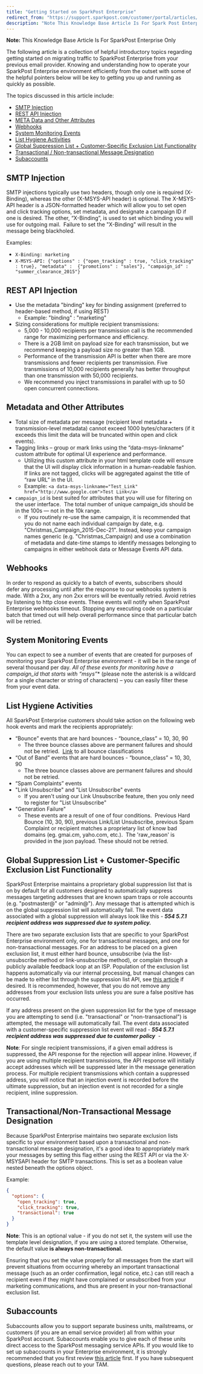 ```yaml
---
title: "Getting Started on SparkPost Enterprise"
redirect_from: "https://support.sparkpost.com/customer/portal/articles/2162798-getting-started-on-sparkpost-enterprise"
description: "Note This Knowledge Base Article Is For Spark Post Enterprise Only The following article is a collection of helpful introductory topics regarding getting started on migrating traffic to Spark Post Enterprise from your previous email provider Knowing and understanding how to operate your Spark Post Enterprise environment efficiently from the..."
---
```


**Note:** This Knowledge Base Article Is For SparkPost Enterprise Only 

The following article is a collection of helpful introductory topics regarding getting started on migrating traffic to SparkPost Enterprise from your previous email provider. Knowing and understanding how to operate your SparkPost Enterprise environment efficiently from the outset with some of the helpful pointers below will be key to getting you up and running as quickly as possible.

The topics discussed in this article include:

* [SMTP Injection](#smtp-injection)
* [REST API Injection](#rest-api-injection)
* [META Data and Other Attributes](#metadata-and-other-attributes)
* [Webhooks](#webhooks)
* [System Monitoring Events](#system-monitoring-events)
* [List Hygiene Activities](#list-hygiene-activities)
* [Global Suppression List + Customer-Specific Exclusion List Functionality](#global-suppression-list-customer-specific-exclusion-list-functionality)
* [Transactional / Non-transactional Message Designation](#transactionalnon-transactional-message-designation)
* [Subaccounts](#subaccounts)

## SMTP Injection

SMTP injections typically use two headers, though only one is required (X-Binding), whereas the other (X-MSYS-API header) is optional. The X-MSYS-API header is a JSON-formatted header which will allow you to set open and click tracking options, set metadata, and designate a campaign ID if one is desired. The other, “X-Binding”, is used to set which binding you will use for outgoing mail.  Failure to set the "X-Binding" will result in the message being blackholed.

Examples:

* `X-Binding: marketing`
* `X-MSYS-API: {"options" : {"open_tracking" : true, "click_tracking" : true}, "metadata" :  {"promotions" : "sales"}, "campaign_id" : "summer_clearance_2015"}`

## REST API Injection

* Use the metadata "binding" key for binding assignment (preferred to header-based method, if using REST)
    * Example: "binding" : "marketing"
* Sizing considerations for multiple recipient transmissions:
    * ​5,000 - 10,000 recipients per transmission call is the recommended range for maximizing performance and efficiency.
    * There is a 2GB limit on payload size for each transmission, but we recommend keeping a payload size no greater than 1GB.
    * Performance of the transmission API is better when there are more transmissions and fewer recipients per transmission. Five transmissions of 10,000 recipients generally has better throughput than one transmission with 50,000 recipients.
    * We recommend you inject transmissions in parallel with up to 50 open concurrent connections.

## Metadata and Other Attributes

* Total size of metadata per message (recipient level metadata + transmission-level metadata) cannot exceed 1000 bytes/characters (if it exceeds this limit the data will be truncated within open and click events).
* Tagging links – group or mark links using the “data-msys-linkname” custom attribute for optimal UI experience and performance.
    * Utilizing this custom attribute in your html template code will ensure that the UI will display click information in a human-readable fashion. If links are not tagged, clicks will be aggregated against the title of “raw URL” in the UI.
    * Example: `<a data-msys-linkname="Test_Link" href="http://www.google.com">Test Link</a>`
* `campaign_id` is best suited for attributes that you will use for filtering on the user interface.  The total number of unique campaign_ids should be in the 100s — not in the 10k range.
    * If you routinely re-use the same campaign, it is recommended that you do not name each individual campaign by date, e.g. "Christmas_Campaign_2015-Dec-21". Instead, keep your campaign names generic (e.g. "Christmas_Campaign) and use a combination of metadata and date-time stamps to identify messages belonging to campaigns in either webhook data or Message Events API data.

## Webhooks

In order to respond as quickly to a batch of events, subscribers should defer any processing until after the response to our webhooks system is made. With a 2xx, any non 2xx errors will be eventually retried.
Avoid retries by listening to http close events. These events will notify when SparkPost Enterprise webhooks timeout. Stopping any executing code on a particular batch that timed out will help overall performance since that particular batch will be retried.

## System Monitoring Events

You can expect to see a number of events that are created for purposes of monitoring your SparkPost Enterprise environment - it will be in the range of several thousand per day. **All of these events for monitoring have a campaign_id that starts with “msys*”** (please note the asterisk is a wildcard for a single character or string of characters) – you can easily filter these from your event data.

## List Hygiene Activities

All SparkPost Enterprise customers should take action on the following web hook events and mark the recipients appropriately:

* “Bounce” events that are hard bounces - “bounce_class” = 10, 30, 90​
    * The three bounce classes above are permanent failures and should not be retried.  [Link](http://support.sparkpostelite.com/customer/portal/articles/1929896) to all bounce classifications
* “Out of Band” events that are hard bounces - “bounce_class” = 10, 30, 90​
    * The three bounce classes above are permanent failures and should not be retried.
* “Spam Complaints” events
* "Link Unsubscribe" and "List Unsubscribe" events
    * If you aren't using our Link Unsubscribe feature, then you only need to register for "List Unsubscribe"
* "Generation Failure"
    * These events are a result of one of four conditions.  Previous Hard Bounce (10, 30, 90), previous Link/List Unsubscribe, previous Spam Complaint or recipient matches a proprietary list of know bad domains (eg. gmai.cm, yaho.com, etc.).  The 'raw_reason' is provided in the json payload. These should not be retried.

## Global Suppression List + Customer-Specific Exclusion List Functionality

SparkPost Enterprise maintains a proprietary global suppression list that is on by default for all customers designed to automatically suppress messages targeting addresses that are known spam traps or role accounts (e.g. "postmaster@" or "admin@"). Any message that is attempted which is on the global suppression list will automatically fail. The event data associated with a global suppression will always look like this - ***554 5.7.1 recipient address was suppressed due to system policy.***

There are two separate exclusion lists that are specific to your SparkPost Enterprise environment only, one for transactional messages, and one for non-transactional messages. For an address to be placed on a given exclusion list, it must either hard bounce, unsubscribe (via the list-unsubscribe method or link-unsubscribe method), or complain through a publicly available feedback loop at an ISP. Population of the exclusion list happens automatically via our internal processing, but manual changes can be made to either list through the suppression list API, see [this article](https://www.sparkpost.com/api?_ga=1.143685045.1033930248.1481562971#/reference/suppression-list) if desired. It is recommended, however, that you do not remove any addresses from your exclusion lists unless you are sure a false positive has occurred.

If any address present on the given suppression list for the type of message you are attempting to send (i.e. "transactional" or "non-transactional") is attempted, the message will automatically fail. The event data associated with a customer-specific suppression list event will read - ***554 5.7.1 recipient address was suppressed due to customer policy***                                                                  - 

**Note**: For single recipient transmissions, if a given email address is suppressed, the API response for the rejection will appear inline. However, if you are using multiple recipient transmissions, the API response will initially accept addresses which will be suppressed later in the message generation process. For multiple recipient transmissions which contain a suppressed address, you will notice that an injection event is recorded before the ultimate suppression, but an injection event is not recorded for a single recipient, inline suppression.

## Transactional/Non-Transactional Message Designation

Because SparkPost Enterprise maintains two separate exclusion lists specific to your environment based upon a transactional and non-transactional message designation, it's a good idea to appropriately mark your messages by setting this flag either using the REST API or via the X-MSYSAPI header for SMTP transactions. This is set as a boolean value nested beneath the options object.

Example:

```json
{
  "options": {
    "open_tracking": true,
    "click_tracking": true,
    "transactional": true
  }
}
```

**Note**: This is an optional value - if you do not set it, the system will use the template level designation, if you are using a stored template. Otherwise, the default value **is always non-transactional.**

Ensuring that you set the value properly for all messages from the start will prevent situations from occurring whereby an important transactional message (such as an order confirmation, legal notice, etc.) can still reach a recipient even if they might have complained or unsubscribed from your marketing communications, and thus are present in your non-transactional exclusion list.

## Subaccounts

Subaccounts allow you to support separate business units, mailstreams, or customers (if you are an email service provider) all from within your SparkPost account. Subaccounts enable you to give each of these units direct access to the SparkPost messaging service APIs. If you would like to set up subaccounts in your Enterprise environment, it is strongly recommended that you first review [this article](https://support.sparkpostelite.com/customer/en/portal/articles/2360320-subaccounts-in-sparkpost-and-sparkpost-elite?b_id=8730) first. If you have subsequent questions, please reach out to your TAM.
